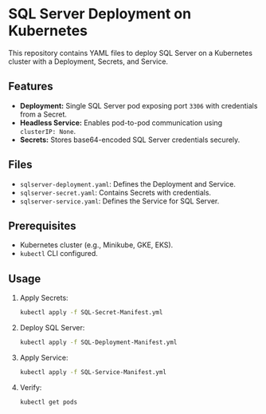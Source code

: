 # SQL Server Deployment on Kubernetes

This repository contains YAML files to deploy SQL Server on a Kubernetes cluster with a Deployment, Secrets, and Service.

## Features

- **Deployment:** Single SQL Server pod exposing port `3306` with credentials from a Secret.
- **Headless Service:** Enables pod-to-pod communication using `clusterIP: None`.
- **Secrets:** Stores base64-encoded SQL Server credentials securely.

## Files

- `sqlserver-deployment.yaml`: Defines the Deployment and Service.
- `sqlserver-secret.yaml`: Contains Secrets with credentials.
- `sqlserver-service.yaml`: Defines the Service for SQL Server.

## Prerequisites

- Kubernetes cluster (e.g., Minikube, GKE, EKS).
- `kubectl` CLI configured.

## Usage

1. Apply Secrets:
    ```bash
    kubectl apply -f SQL-Secret-Manifest.yml
    ```
2. Deploy SQL Server:
    ```bash
    kubectl apply -f SQL-Deployment-Manifest.yml
    ```
3. Apply Service:
    ```bash
    kubectl apply -f SQL-Service-Manifest.yml
    ```
4. Verify:
    ```bash
    kubectl get pods
    ```

